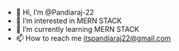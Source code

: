 - 👋 Hi, I’m @Pandiaraj-22
- 👀 I’m interested in MERN STACK
- 🌱 I’m currently learning MERN STACK
- 📫 How to reach me itspandiaraj22@gmail.com

<!---
Pandiaraj-22/Pandiaraj-22 is a ✨ special ✨ repository because its `README.md` (this file) appears on your GitHub profile.
You can click the Preview link to take a look at your changes.
--->
